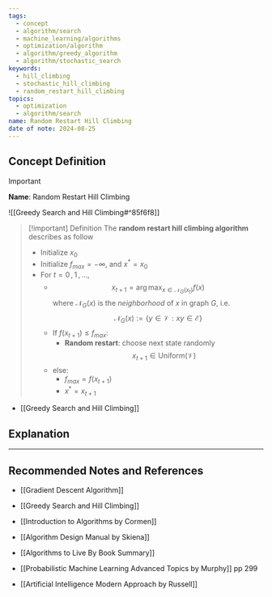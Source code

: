 ```yaml
---
tags:
  - concept
  - algorithm/search
  - machine_learning/algorithms
  - optimization/algorithm
  - algorithm/greedy_algorithm
  - algorithm/stochastic_search
keywords:
  - hill_climbing
  - stochastic_hill_climbing
  - random_restart_hill_climbing
topics:
  - optimization
  - algorithm/search
name: Random Restart Hill Climbing
date of note: 2024-08-25
---
```


## Concept Definition

>[!important]
>**Name**: Random Restart Hill Climbing

![[Greedy Search and Hill Climbing#^85f6f8]]

>[!important] Definition
>The **random restart hill climbing algorithm** describes as follow
>- Initialize $x_{0}$
>- Initialize $f_{max} = -\infty$, and $x^{*} = x_{0}$
>- For $t=0\,,1 \,{,}\ldots{,}\,$
>	- $$x_{t+1} = \arg\max_{x \in \mathcal{N}_{G}(x_{t})}f(x)$$ where $\mathcal{N}_{G}(x)$ is the *neighborhood* of $x$ in graph $G$, i.e. $$\mathcal{N}_{G}(x) := \{ y\in \mathcal{V}: xy\in \mathcal{E}  \}$$
>	- If $f(x_{t+1}) \le f_{max}$:
>		- **Random restart**: choose next state randomly $$x_{t+1} \in \text{Uniform}(\mathcal{V})$$
>	- else:
>		- $f_{max} = f(x_{t+1})$
>		- $x^{*} = x_{t+1}$

- [[Greedy Search and Hill Climbing]]



## Explanation





-----------
##  Recommended Notes and References



- [[Gradient Descent Algorithm]]
- [[Greedy Search and Hill Climbing]]


- [[Introduction to Algorithms by Cormen]]
- [[Algorithm Design Manual by Skiena]]
- [[Algorithms to Live By Book Summary]]

- [[Probabilistic Machine Learning Advanced Topics by Murphy]] pp 299
- [[Artificial Intelligence Modern Approach by Russell]]